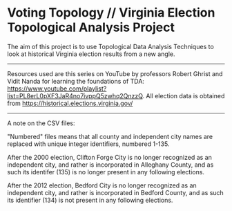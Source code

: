 # Voting Topology // Virginia Election Topological Analysis Project

The aim of this project is to use Topological Data Analysis Techniques to look at historical Virginia election results from a new angle.
____________________________________________________________________

Resources used are this series on YouTube by professors Robert Ghrist and Vidit Nanda for learning the foundations of TDA: https://www.youtube.com/playlist?list=PL8erL0pXF3JaR4no7ivppQ5zwhq2QnzzQ. All election data is obtained from https://historical.elections.virginia.gov/
____________________________________________________________________

A note on the CSV files:

"Numbered" files means that all county and independent city names are replaced with unique integer identifiers, numbered 1-135.

After the 2000 election, Clifton Forge City is no longer recognized as an independent city, and rather is incorporated in Alleghany County, and as such its identifer (135) is no longer present in any following elections.

After the 2012 election, Bedford City is no longer recognized as an independent city, and rather is incorporated in Bedford County, and as such its identifier (134) is not present in any following elections.
